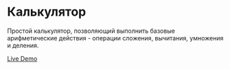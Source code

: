 # Калькулятор
Простой калькулятор, позволяющий выполнить базовые арифметические действия - операции сложения, вычитания, умножения и деления.

[Live Demo](https://akela114.github.io/odin-calculator/)